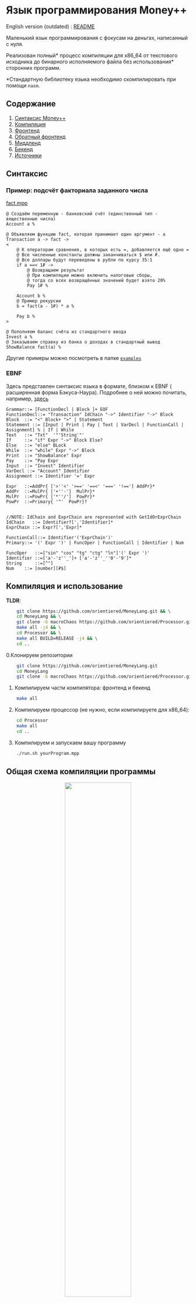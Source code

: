 # Язык программирования Money++

English version (outdated) : [README](README_en.md)

Маленький язык программирования с фокусам на деньгах, написанный с нуля.

Реализован полный* процесс компиляции для x86_64 от текстового исходника до бинарного исполняемого файла без использования* сторонних программ.

*Стандартную библиотеку языка необходимо скомпилировать при помощи `nasm`.

## Содержание

1. [Синтаксис Money++](#синтаксис)
2. [Компиляция](#компиляция-и-использование)
3. [Фронтенд](#фронтенд)
3. [Обратный фронтенд](#обратный-фронтенд)
4. [Миддленд](#миддленд)
5. [Бекенд](#бекенд)
6. [Источники](#источники)

## Синтаксис

### Пример: подсчёт факториала заданного числа

[fact.mpp](examples/fact.mpp)

```
@ Создаём переменную - банковский счёт (единственный тип - вещественные числа)
Account a %

@ Объявляем функцию fact, которая принимает один аргумент - a
Transaction a -> fact ->
<
    @ К операторам сравнения, в которых есть =, добавляется ещё одно =
    @ Все численные константы должны заканчиваться $ или ₽.
    @ Все доллары будут переведены в рубли по курсу 35:1
    if a ==< 1₽ ->
        @ Возвращаем результат
        @ При компиляции можно включить налоговые сборы,
        @ тогда со всех возвращённых значений будет взято 20%
        Pay 1₽ %

    Account b %
    @ Пример рекурсии
    b = fact(a - 1₽) * a %

    Pay b %
>

@ Пополняем баланс счёта из стандартного ввода
Invest a %
@ Заказываем справку из банка о доходах в стандартный вывод
ShowBalance fact(a) %
```

Другие примеры можно посмотреть в папке [`examples`](examples/)

### EBNF

Здесь представлен синтаксис языка в формате, близком к EBNF ( расширенная форма Бэкуса-Наура). Подробнее о ней можно почитать, например, [здесь](https://ru.wikipedia.org/wiki/Расширенная_форма_Бэкуса_—_Наура#Примеры_конструкций)

```
Grammar::= [FunctionDecl | Block ]+ EOF
FunctionDecl::= "Transaction" IdChain "->" Identifier "->" Block
Block  ::= "<" Block+ ">" | Statement
Statement ::= [Input | Print | Pay | Text | VarDecl | FunctionCall | Assignment] % | If | While
Text   ::= "Txt"  '"'String'"'
If     ::= "if" Expr "->" Block Else?
Else   ::= "else" BLock
While  ::= "while" Expr "->" Block
Print  ::= "ShowBalance" Expr
Pay    ::= "Pay Expr
Input  ::= "Invest" Identifier
VarDecl ::= "Account" Identifier
Assignment ::= Identifier '=' Expr

Expr   ::=AddPr{ ['>''<' '>==' '==<' '===' '!=='] AddPr}*
AddPr  ::=MulPr{ ['+''-']  MulPr}*
MulPr  ::=PowPr{ ['*''/']  PowPr}*
PowPr  ::=Primary{ '^'  PowPr}?


//NOTE: IdChain and ExprChain are represented with GetIdOrExprChain
IdChain   ::= Identifier?[','Identifier]*
ExprChain ::= Expr?[','Expr]*

FunctionCall::= Identifier'('ExprChain')'
Primary::= '(' Expr ')' | FuncOper | FunctionCall | Identifier | Num

FuncOper   ::=["sin" "cos" "tg" "ctg" "ln"]'(' Expr ')'
Identifier ::=['a'-'z''_']+ ['a'-'z''_''0'-'9']*
String     ::=[^"]
Num    ::= [number][₽$]
```

## Компиляция и использование

**TLDR**:

```bash
    git clone https://github.com/orientiered/MoneyLang.git && \
    cd MoneyLang && \
    git clone -b macroChaos https://github.com/orientiered/Processor.git && \
    make all -j4 && \
    cd Processor && \
    make all BUILD=RELEASE -j4 && \
    cd ..
```

0.Клонируем репозитории

```bash
    git clone https://github.com/orientiered/MoneyLang.git
    cd MoneyLang
    git clone -b macroChaos https://github.com/orientiered/Processor.git
```

1. Компилируем части компилятора: фронтенд и бекенд

```bash
    make all
```
2. Компилируем процессор (не нужно, если компилируете для x86_64):

```bash
    cd Processor
    make all
    cd ..
```

3. Компилируем и запускаем вашу программу

```bash
    ./run.sh yourProgram.mpp
```

## Общая схема компиляции программы

<div style="text-align: center;">
    <img src=img/compilation_process.svg width=60%>
</div>

Все этапы компиляции описаны далее.

## Фронтенд

```bash
    ./front.out program.mpp -o program.ast
```

Фронтенд строит абстрактное синтаксическое дерево (AST) путём парсинга исходного файла методом рекурсивного спуска.

Сначала происходит лексический анализ: исходный файл разбивается на массив лексем, с которыми удобнее работать, чем с текстом.

Затем происходит рекурсивный спуск по правилам [EBNF](#ebnf). Из лексем строится дерево, которое затем сохраняется в файл для даленьшей обработки.

Формат AST в какой-то мере описан в массиве `ASTNames` в [Context.h](LangGlobals/include/Context.h). По факту это просто соответсвие между узлами дерева и строками в файле.

Кроме дерева в файле находится сигнатура, обозначающая версию и стандарт, а также **таблица имён**, которая содержит информацию о всех переменных и функциях.

## Обратный фронтенд

```bash
    ./front.out program.ast -1 -o program.mpp
```

При конвертации в AST практически не теряется информация об исходном коде. Это даёт возможность 'декомпилировать' AST обратно. Более того, декомпиляцию можно совершить в другой язык с таким же стандартом AST.

Такая трансляция одного языка в другой была протестирована с языком [crefr](https://github.com/crefr/language).

**Примечание:**на данный момент в дереве Money++ больше операторов (например, 'text'), поэтому стандарты совместимы не полностью. Стоит помнить о том, что AST не сохраняет комментарии из исходного кода.

## Миддленд

Эта стадия совершает простые оптимизации оптимизации над деревом, упрощая константные выражения и удаляя нейтральные операции, вроде 0 + x.

В данном проекте нет миддленда, но благодаря совместимости AST можно использовать миддленд, написанный [crefr's](https://github.com/crefr/language).

## Бекенд

```bash
    ./back.out program.ast -o program.asm
    # add --taxes to get tax on every function return
```

Задача бекенда - транслировать AST в ассемблер, либо в исполняемый файл.

Основная идея заключается в обратном обходе дерева (**post-order**): рекурсивно обходится левое поддерево, затем правое, затем текущий узел. Это позволяет перевести выражения из привычной **инфиксной** формы в **постфиксную**.

Этот вид нотации очень удобен для выполнения **стековых вычислений**: результаты выражений, посчитанных в левом и правом поддеревьях кладутся на стек. Оператор, лежащий в текущем узле, достаёт их со стека, совершает предписанное действие и кладёт результат обратно.


### Области видимости

Многие языки программирования позволяют объявлять переменные с одинаковыми названиями в разных областях видимости. Например:

```c
int x = 1;

if (...) {
    // область видимости условного оператора
    int x = 2; // Это уже другой x
}
```

Нормальные компиляторы обрабатывают это во фронтенде, создавая несколько записей в таблице имен. Выход из области видимости отслеживается при помощи поддержания стека всех видимых имён.

В компиляторе `Money++` эта задача оказалась возложена на бекенд.

### SPU

Это симулятор стекового процессора, поэтому всё довольно просто: во время обхода дерева в файл печатаются соответствующие ассемблерные команды.

### x86_64

Компиляция для x86_64 совершается в два с этапа.

1. Преобразование дерева в промежуточное представление - IR.
2. Трансляция IR в ассемблерный или в исполняемый файл

IR является звеном между AST и инструкциями процессора. На нём проще делать некоторые оптимизации. Хороший IR всё ещё является платформонезависимым, что позволяет применять целый класс оптимизаций для всех машин.

В данном проекте IR был сделан для стековых вычислений и представляет собой массив. Промежуточное представление похоже на ассемблер SPU.

Массив узлов IR транслируется в бинарный файл в 2 прохода: на первом проходе вычисляются адреса всех узлов. На втором узлы IR при помощи эмиттеров переводятся в инструкции x86_64.

## Elf

Чтобы операционная система смогла запустить полученную программу, сгенерированный машинный код нужно сохранить в специальном формате.

На таких операционных системах как Linux и MacOs есть единый формат - elf - executable and linkable format.

Для простейшего исполняемого файла elf будем использовать структуру, указанную на следующем рисунке:

<div style="text-align: center;">
    <img src=img/elf_structure.svg width=60%>
</div>

## Сравнение скорости SPU и x86_64

Проведём сравнение скорости выполенния программы, которая рекурсивно вычисляет 5! 5 миллионов раз.

Исходный файл на языке Money++: [stressTest.mpp](examples/stressTest.mpp)

Для тестирования воспользуемся утилитой `hypefine`:

```
  x86_64 benchmark
  Time (mean ± σ):     155.0 ms ±   5.4 ms    [User: 143.0 ms, System: 0.0 ms]
  Range (min … max):   147.0 ms … 169.0 ms    19 runs
```
```
  SPU benchmark
  Time (mean ± σ):      8.836 s ±  0.048 s    [User: 8.149 s, System: 0.002 s]
  Range (min … max):    8.757 s …  8.902 s    10 runs
```

На данном примере ускорение практически в 60 раз. Эта разница показывает, насколько большой разрыв между интерпретируемыми языками и компилируемыми.

## Известные баги

1. Блоки кода, не прикреплённые к условному оператору или к циклу обрабатываются фронтендом неправильно.

Пример:
```
<
    Account test %
    test = 1$ %
    <
        Account test2 %
    >
>
```

2. Названия переменных не могут начинаться с ключевых слов языка. Например:
```
Account ifVariable %
```
Это объявление не скомпилируется. Решение - переписать лексический анализатор, строго определив правила разбиения.

В синтаксическое дерево попадёт только объявление переменной `test`, остальное исчезает.

## Источники

1. Intel® 64 and IA-32 Architectures Software Developer’s Manual Volume 2 Instruction Set Reference

